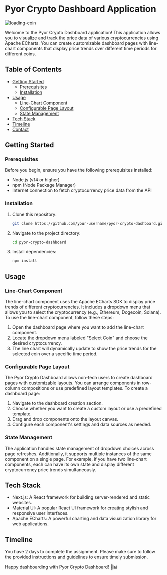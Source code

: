 # Pyor Crypto Dashboard Application 

![loading-coin](https://github.com/9802HEMENSAN/Pyor-crypto-dashboard/assets/111531676/8ac7d522-e5ab-4302-adb0-4d4a563e3123)



Welcome to the Pyor Crypto Dashboard application! This application allows you to visualize and track the price data of various cryptocurrencies using Apache ECharts. You can create customizable dashboard pages with line-chart components that display price trends over different time periods for different coins.

## Table of Contents

- [Getting Started](#getting-started)
  - [Prerequisites](#prerequisites)
  - [Installation](#installation)
- [Usage](#usage)
  - [Line-Chart Component](#line-chart-component)
  - [Configurable Page Layout](#configurable-page-layout)
  - [State Management](#state-management)
- [Tech Stack](#tech-stack)
- [Timeline](#timeline)
- [Contact](#contact)

## Getting Started

### Prerequisites

Before you begin, ensure you have the following prerequisites installed:

- Node.js (v14 or higher)
- npm (Node Package Manager)
- Internet connection to fetch cryptocurrency price data from the API

### Installation

1. Clone this repository:

   ```bash
   git clone https://github.com/your-username/pyor-crypto-dashboard.git
   ```

2. Navigate to the project directory:

   ```bash
   cd pyor-crypto-dashboard
   ```

3. Install dependencies:

   ```bash
   npm install
   ```

## Usage

### Line-Chart Component

The line-chart component uses the Apache ECharts SDK to display price trends of different cryptocurrencies. It includes a dropdown menu that allows you to select the cryptocurrency (e.g., Ethereum, Dogecoin, Solana). To use the line-chart component, follow these steps:

1. Open the dashboard page where you want to add the line-chart component.
2. Locate the dropdown menu labeled "Select Coin" and choose the desired cryptocurrency.
3. The line chart will dynamically update to show the price trends for the selected coin over a specific time period.

### Configurable Page Layout

The Pyor Crypto Dashboard allows non-tech users to create dashboard pages with customizable layouts. You can arrange components in row-column compositions or use predefined layout templates. To create a dashboard page:

1. Navigate to the dashboard creation section.
2. Choose whether you want to create a custom layout or use a predefined template.
3. Drag and drop components onto the layout canvas.
4. Configure each component's settings and data sources as needed.

### State Management

The application handles state management of dropdown choices across page refreshes. Additionally, it supports multiple instances of the same component on a single page. For example, if you have two line-chart components, each can have its own state and display different cryptocurrency price trends simultaneously.

## Tech Stack

- Next.js: A React framework for building server-rendered and static websites.
- Material UI: A popular React UI framework for creating stylish and responsive user interfaces.
- Apache ECharts: A powerful charting and data visualization library for web applications.

## Timeline

You have 2 days to complete the assignment. Please make sure to follow the provided instructions and guidelines to ensure timely submission.

Happy dashboarding with Pyor Crypto Dashboard! 🚀📊
